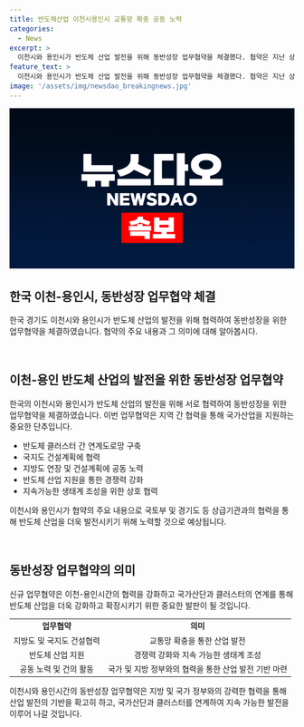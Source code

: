 ```yaml
---
title: 반도체산업 이천시용인시 교통망 확충 공동 노력
categories:
  - News
excerpt: >
  이천시와 용인시가 반도체 산업 발전을 위해 동반성장 업무협약을 체결했다. 협약은 지난 상생협력 업무협약에 이어진 것으로, 반도체 클러스터와 주요 시설을 연계하는 등 지방도와 국도 건설에 협력한다. 또한 반도체 소재 기업의 경쟁력과 생태계 조성을 위한 상호 협력도 포함되어 있다. 김경희 이천시장은 교통망 확충이 반도체 물류 이동에 필수적이라며, 도로망 연결을 통해 반도체 메가시티 조성을 더 나아갈 수 있게 됐다고 말했다.
feature_text: >
  이천시와 용인시가 반도체 산업 발전을 위해 동반성장 업무협약을 체결했다. 협약은 지난 상생협력 업무협약에 이어진 것으로, 반도체 클러스터와 주요 시설을 연계하는 등 지방도와 국도 건설에 협력한다. 또한 반도체 소재 기업의 경쟁력과 생태계 조성을 위한 상호 협력도 포함되어 있다. 김경희 이천시장은 교통망 확충이 반도체 물류 이동에 필수적이라며, 도로망 연결을 통해 반도체 메가시티 조성을 더 나아갈 수 있게 됐다고 말했다.
image: '/assets/img/newsdao_breakingnews.jpg'
---
```


<p><img src="/assets/img/newsdao_breakingnews.jpg" alt="implanttips 속보" /></p>

<h2 data-ke-size="size26">한국 이천-용인시, 동반성장 업무협약 체결</h2>

<p>한국 경기도 이천시와 용인시가 반도체 산업의 발전을 위해 협력하여 동반성장을 위한 업무협약을 체결하였습니다. 협약의 주요 내용과 그 의미에 대해 알아봅시다.</p>

<p data-ke-size="size16">&#8203;</p>

<h2 data-ke-size="size25">이천-용인 반도체 산업의 발전을 위한 동반성장 업무협약</h2>

<p>한국의 이천시와 용인시가 반도체 산업의 발전을 위해 서로 협력하여 동반성장을 위한 업무협약을 체결하였습니다. 이번 업무협약은 지역 간 협력을 통해 국가산업을 지원하는 중요한 단추입니다.</p>

<ul>
  <li>반도체 클러스터 간 연계도로망 구축</li>
  <li>국지도 건설계획에 협력</li>
  <li>지방도 연장 및 건설계획에 공동 노력</li>
  <li>반도체 산업 지원을 통한 경쟁력 강화</li>
  <li>지속가능한 생태계 조성을 위한 상호 협력</li>
</ul>

<p>이천시와 용인시가 협약의 주요 내용으로 국토부 및 경기도 등 상급기관과의 협력을 통해 반도체 산업을 더욱 발전시키기 위해 노력할 것으로 예상됩니다.</p>

<p data-ke-size="size16">&#8203;</p>

<h2 data-ke-size="size25">동반성장 업무협약의 의미</h2>

<p>신규 업무협약은 이천-용인시간의 협력을 강화하고 국가산단과 클러스터의 연계를 통해 반도체 산업을 더욱 강화하고 확장시키기 위한 중요한 발판이 될 것입니다.</p>

<table>
  <tr>
    <td style="text-align: center; height: 17px;"><b>업무협약</b></td>
    <td style="text-align: center; height: 17px;"><b>의미</b></td>
  </tr>
  <tr>
    <td style="text-align: center; height: 17px;">지방도 및 국지도 건설협력</td>
    <td style="text-align: center; height: 17px;">교통망 확충을 통한 산업 발전</td>
  </tr>
  <tr>
    <td style="text-align: center; height: 17px;">반도체 산업 지원</td>
    <td style="text-align: center; height: 17px;">경쟁력 강화와 지속 가능한 생태계 조성</td>
  </tr>
  <tr>
    <td style="text-align: center; height: 17px;">공동 노력 및 건의 활동</td>
    <td style="text-align: center; height: 17px;">국가 및 지방 정부와의 협력을 통한 산업 발전 기반 마련</td>
  </tr>
</table>

<p>이천시와 용인시간의 동반성장 업무협약은 지방 및 국가 정부와의 강력한 협력을 통해 산업 발전의 기반을 확고히 하고, 국가산단과 클러스터를 연계하여 지속 가능한 발전을 이루어 나갈 것입니다.</p>

